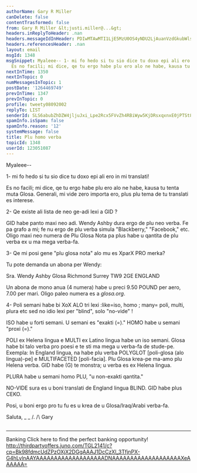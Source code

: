 ```yaml
---
authorName: Gary R Miller
canDelete: false
contentTrasformed: false
from: Gary R Miller &lt;justi.miller@...&gt;
headers.inReplyToHeader: .nan
headers.messageIdInHeader: PDIwMTAwMTI1LjE5MzU0OS4yNDU2LjAuanVzdGkubWlsbGVyQGp1bm8uY29tPg==
headers.referencesHeader: .nan
layout: email
msgId: 1348
msgSnippet: Myaleee-- 1- mi fo hedo si tu sio dice tu doxo epi ali ero in mi translati!
  Es no facili; mi dice, qe tu ergo habe plu ero alo ne habe, kausa tu tenta muta
nextInTime: 1350
nextInTopic: 0
numMessagesInTopic: 1
postDate: '1264469749'
prevInTime: 1347
prevInTopic: 0
profile: tweety08092002
replyTo: LIST
senderId: SLS6abubZhDZW4jljuJxi_Lpe2Rcx5FVvZh4RBiWyw5KjDRsxqxnxE0jPTSt88sRkJNL4GzgR2aJo5uHwfM8XTzujcnWXsDKJJ1uTw
spamInfo.isSpam: false
spamInfo.reason: '12'
systemMessage: false
title: Plu homo verba
topicId: 1348
userId: 123051087
---
```


Myaleee--

1- mi fo hedo si tu sio dice tu doxo epi ali ero in mi translati!

Es no facili; mi dice, qe tu ergo habe plu ero alo ne habe, kausa tu
tenta muta Glosa.  Generali, mi vide zero importa ero, plus plu tema de
tu translati es interese.

2- Qe existe ali lista de neo ge-adi lexi a GID ?

GID habe panto maxi neo adi.  Wendy Ashby dura ergo de plu neo verba.  Fe
pa grafo a mi; fe nu ergo de plu verba simula "Blackberry," "Facebook,"
etc.  Oligo maxi neo numera de Plu Glosa Nota pa plus habe u qantita de
plu verba ex u ma mega verba-fa.

3- Qe mi posi gene "plu glosa nota" alo mu es XparX PRO merka?

Tu pote demanda un abona per Wendy:

Sra. Wendy Ashby
Glosa
Richmond
Surrey TW9 2GE
ENGLAND

Un abona de mono anua (4 numera) habe u preci 9.50 POUND per aero, 7.00
per mari.  Oligo paleo numera es a _glosa.org_.

4- Poli semani habe bi XoX ALO tri lexi :like=iso, homo ; many= poli,
multi, plura etc sed no idio lexi per "blind", solo "no-vide" ! 

ISO habe u forti semani.  U semani es "exakti (=)."  HOMO habe u semani
"proxi (=)."  

POLI ex Helena lingua e MULTI ex Latino lingua habe un iso semani.  Glosa
habe bi talo verba pro poesi e te sti ma mega u verba-fa de stude-pe. 
Exempla:  In England lingua, na habe plu verba POLYGLOT [poli-glosa (alo
lingua)-pe] e MULTIFACETED [poli-facia].  Plu Glosa krea-pe ma-amo plu
Helena verba.  GID habe (G) te monstra; u verba es ex Helena lingua.  

PLURA habe u semani homo PLU, "u non-exakti qantita."

NO-VIDE sura es u boni translati de England lingua BLIND.  GID habe plus
CEKO.

Posi, u boni ergo pro tu fu es u krea de u Glosa/Iraq/Arabi verba-fa.

Saluta,
_ _
/.
/\   Gary
##
____________________________________________________________
Banking
Click here to find the perfect banking opportunity!
http://thirdpartyoffers.juno.com/TGL2141/c?cp=Bk98fdmcUdZPzOXjX2DGgAAAJ1DcCzXl_3TfjnPX-G4hLylnAAYAAAAAAAAAAAAAAAAAAADNAAAAAAAAAAAAAAAAAAAXeAAAAAA=

